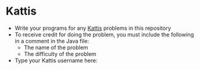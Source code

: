 # Kattis

- Write your programs for any [Kattis](https://open.kattis.com) problems in this repository
- To receive credit for doing the problem, you must include the following in a comment in the Java file:
  - The name of the problem
  - The difficulty of the problem
- Type your Kattis username here: 
